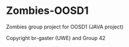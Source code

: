 # Zombies-OOSD1
Zombies group project for OOSD1 (JAVA project)

Copyright br-gaster (UWE) and Group 42
